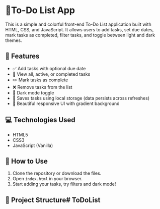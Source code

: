 # 📝To-Do List App

This is a simple and colorful front-end To-Do List application built with HTML, CSS, and JavaScript. It allows users to add tasks, set due dates, mark tasks as completed, filter tasks, and toggle between light and dark themes.

## 🚀 Features

- ✅ Add tasks with optional due date
- 📅 View all, active, or completed tasks
- ✏️ Mark tasks as complete
- ❌ Remove tasks from the list
- 🌙 Dark mode toggle
- 💾 Saves tasks using local storage (data persists across refreshes)
- 🎨 Beautiful responsive UI with gradient background

## 💻 Technologies Used

- HTML5
- CSS3
- JavaScript (Vanilla)

## 🧠 How to Use

1. Clone the repository or download the files.
2. Open `index.html` in your browser.
3. Start adding your tasks, try filters and dark mode!

## 📁 Project Structure# ToDoList
